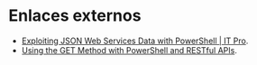 

# Enlaces externos

* [Exploiting JSON Web Services Data with PowerShell | IT Pro](http://www.itprotoday.com/management-mobility/understanding-and-exploiting-json-web-services-data-powershell).
* [Using the GET Method with PowerShell and RESTful APIs](http://wahlnetwork.com/2015/11/30/using-the-get-method/).